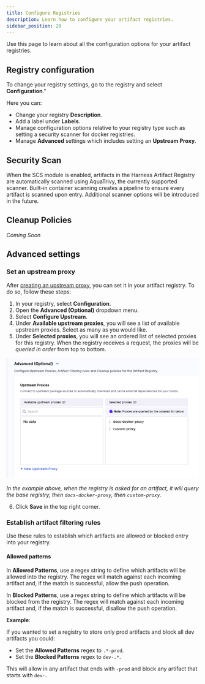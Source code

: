 ```yaml
---
title: Configure Registries
description: Learn how to configure your artifact registries. 
sidebar_position: 20
---
```


Use this page to learn about all the configuration options for your artifact registries. 

## Registry configuration

To change your registry settings, go to the registry and select **Configuration**."

Here you can:
- Change your registry **Description**.
- Add a label under **Labels**.
- Manage configuration options relative to your registry type such as setting a security scanner for docker registries.
- Manage **Advanced** settings which includes setting an **Upstream Proxy**. 

## Security Scan

When the SCS module is enabled, artifacts in the Harness Artifact Registry are automatically scanned using AquaTrivy, the currently supported scanner. Built-in container scanning creates a pipeline to ensure every artifact is scanned upon entry. Additional scanner options will be introduced in the future.

## Cleanup Policies

*Coming Soon*

## Advanced settings

### Set an upstream proxy

After [creating an upstream proxy](/docs/artifact-registry/manage-registries/create-registry#create-an-upstream-proxy), you can set it in your artifact registry. To do so, follow these steps:

1. In your registry, select **Configuration**.
2. Open the **Advanced (Optional)** dropdown menu. 
3. Select **Configure Upstream**.
4. Under **Available upstream proxies**, you will see a list of available upstream proxies. Select as many as you would like. 
5. Under **Selected proxies**, you will see an ordered list of selected proxies for this registry. When the registry receives a request, the proxies will be *queried in order* from top to bottom.

![](./static/set-upstream-proxy-1.png)

*In the example above, when the registry is asked for an artifact, it will query the base registry, then `docs-docker-proxy`, then `custom-proxy`.*

6. Click **Save** in the top right corner. 

### Establish artifact filtering rules

Use these rules to establish which artifacts are allowed or blocked entry into your registry.

#### Allowed patterns

In **Allowed Patterns**, use a regex string to define which artifacts will be allowed into the registry. The regex will match against each incoming artifact and, if the match is successful, allow the push operation. 

In **Blocked Patterns**, use a regex string to define which artifacts will be blocked from the registry. The regex will match against each incoming artifact and, if the match is successful, disallow the push operation. 

**Example**:

If you wanted to set a registry to store only prod artifacts and block all dev artifacts you could:

- Set the **Allowed Patterns** regex to `.*-prod`.
- Set the **Blocked Patterns** regex to `dev-.*`.

This will allow in any artifact that ends with `-prod` and block any artifact that starts with `dev-`.